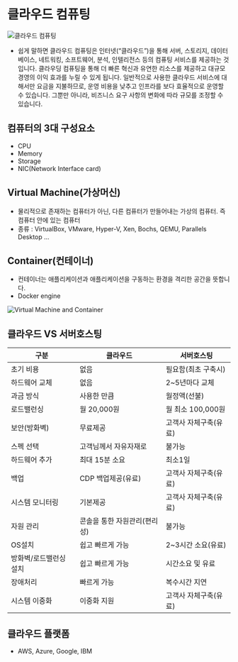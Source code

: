 # 클라우드 컴퓨팅
![클라우드 컴퓨팅](https://ww.namu.la/s/d96ccf3b5e9fa2e9339f35a07bc0bf5d9b65b4d0e764902d77c2656b90daa51b939c7544a9dc4b7c427d37d7dcc81323baa7e80360629ef3249b3e33529dc124d5fe0c2136cffc699e0b2a2ca422502ee6b3b2811674841fc6a6b5cd68bc0fae)
- 쉽게 말하면 클라우드 컴퓨팅은 인터넷(“클라우드”)을 통해 서버, 스토리지, 데이터베이스, 네트워킹, 소프트웨어, 분석, 인텔리전스 등의 컴퓨팅 서비스를 제공하는 것입니다. 클라우딩 컴퓨팅을 통해 더 빠른 혁신과 유연한 리소스를 제공하고 대규모 경영의 이익 효과를 누릴 수 있게 됩니다. 일반적으로 사용한 클라우드 서비스에 대해서만 요금을 지불하므로, 운영 비용을 낮추고 인프라를 보다 효율적으로 운영할 수 있습니다. 그뿐만 아니라, 비즈니스 요구 사항의 변화에 따라 규모를 조정할 수 있습니다.

## 컴퓨터의 3대 구성요소
- CPU
- Memory
- Storage
- NIC(Network Interface card)

## Virtual Machine(가상머신)
- 물리적으로 존재하는 컴퓨터가 아닌, 다른 컴퓨터가 만들어내는 가상의 컴퓨터. 즉 컴퓨터 안에 있는 컴퓨터
- 종류 : VirtualBox, VMware, Hyper-V, Xen, Bochs, QEMU, Parallels Desktop ...

## Container(컨테이너)
- 컨테이너는 애플리케이션과 애플리케이션을 구동하는 환경을 격리한 공간을 뜻합니다.
- Docker engine

![Virtual Machine and Container](https://developer.ibm.com/kr/wp-content/uploads/sites/98/container1-1.png)

## 클라우드 VS 서버호스팅
| 구분 | 클라우드 | 서버호스팅 |
|---|---|---|
| 초기 비용 | 없음 | 필요함(최초 구축시) |
| 하드웨어 교체 | 없음 | 2~5년마다 교체 |
| 과금 방식 | 사용한 만큼 | 월정액(선불) |
| 로드밸런싱 | 월 20,000원 | 월 최소 100,000원 |
| 보안(방화벽) | 무료제공 | 고객사 자체구축(유료) |
| 스펙 선택 | 고객님께서 자유자재로 | 불가능 |
| 하드웨어 추가 | 최대 15분 소요 | 최소1일 |
| 백업 | CDP 백업제공(유료) | 고객사 자체구축(유료) |
| 시스템 모니터링 | 기본제공 | 고객사 자체구축(유료) |
| 자원 관리 | 콘솔을 통한 자원관리(편리성) | 불가능 |
| OS설치 | 쉽고 빠르게 가능 | 2~3시간 소요(유료) |
| 방화벽/로드밸런싱 설치 | 쉽고 빠르게 가능 | 시간소요 및 유료 |
| 장애처리 | 빠르게 가능 | 복수시간 지연 |
| 시스템 이중화 | 이중화 지원 | 고객사 자체구축(유료) |

## 클라우드 플랫폼
- AWS, Azure, Google, IBM
